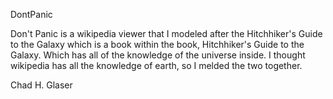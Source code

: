 DontPanic

Don't Panic is a wikipedia viewer that I modeled after the Hitchhiker's Guide to the Galaxy which is a book within the book, Hitchhiker's Guide to the Galaxy. Which has all of the knowledge of the universe inside. I thought wikipedia has all the knowledge of earth, so I melded the two together. 

Chad H. Glaser
